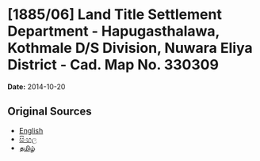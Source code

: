 # [1885/06] Land Title Settlement Department - Hapugasthalawa, Kothmale D/S Division, Nuwara Eliya District - Cad. Map No. 330309

**Date:** 2014-10-20

## Original Sources

- [English](https://documents.gov.lk/view/extra-gazettes/2014/10/1885-06_E.pdf)
- [සිංහල](https://documents.gov.lk/view/extra-gazettes/2014/10/1885-06_S.pdf)
- [தமிழ்](https://documents.gov.lk/view/extra-gazettes/2014/10/1885-06_T.pdf)
